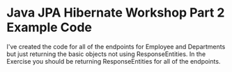 # Java JPA Hibernate Workshop Part 2 Example Code

I've created the code for all of the endpoints for Employee and Departments but just returning the basic objects not using ResponseEntities. In the Exercise you should be returning ResponseEntities for all of the endpoints.